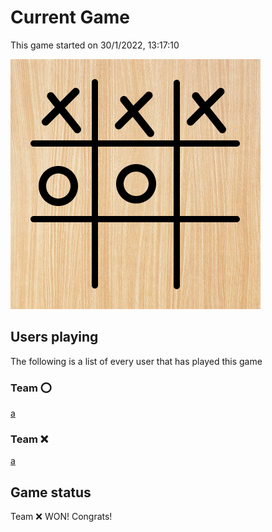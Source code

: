 # Current Game

This game started on 30/1/2022, 13:17:10

![alt text](https://github.com/donadev/TicTacToe/blob/main/games/2022-01-30T12:17:10.907Z/output.png?raw=true)

## Users playing
The following is a list of every user that has played this game
### Team ⭕️

[a](https://github.com/a)

### Team ❌

[a](https://github.com/a)


## Game status
Team ❌  WON! Congrats!
